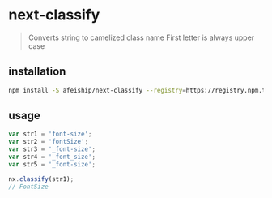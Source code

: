 # next-classify
> Converts string to camelized class name First letter is always upper case

## installation
```bash
npm install -S afeiship/next-classify --registry=https://registry.npm.taobao.org
```

## usage
```js
var str1 = 'font-size';
var str2 = 'fontSize';
var str3 = '_font-size';
var str4 = '_font_size';
var str5 = '_font-size';

nx.classify(str1);
// FontSize 

```
